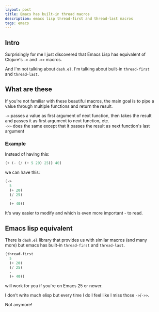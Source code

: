 ```yaml
---
layout: post
title: Emacs has built-in thread macros
description: emacs lisp thread-first and thread-last macros
tags: emacs
---
```


## Intro

Surprisingly for me I just discovered that Emacs Lisp has equivalent
of Clojure's `->` and `->>` macros.

And I'm not talking about `dash.el`. I'm talking about built-in `thread-first` and `thread-last`.

## What are these

If you're not familiar with these beautiful macros, the main goal is to pipe a value through multiple functions
and return the result.

`->` passes a value as first argument of next function, then takes the result and passes it as first argument to next function, etc.<br>
`->>` does the same except that it passes the result as next function's last argument

### Example

Instead of having this:

```lisp
(+ (- (/ (+ 5 20) 25)) 40)
```

we can have this:

```lisp
(->
  5
  (+ 20)
  (/ 25)
  -
  (+ 40))
```

It's way easier to modify and which is even more important - to read.

## Emacs lisp equivalent

There is `dash.el` library that provides us with similar macros (and many more) but emacs has built-in `thread-first` and `thread-last`.

```lisp
(thread-first
  5
  (+ 20)
  (/ 25)
  -
  (+ 40))
```

will work for you if you're on Emacs 25 or newer.

I don't write much elisp but every time I do I feel like I miss those `->`/`->>`.

Not anymore!
